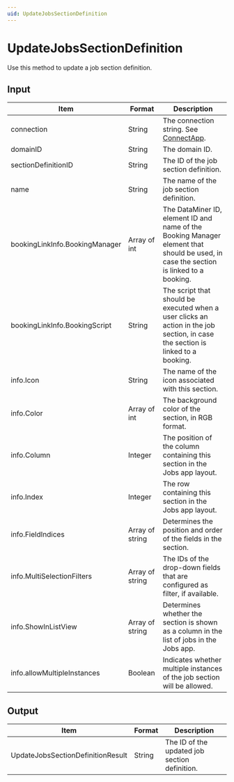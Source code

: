 ```yaml
---
uid: UpdateJobsSectionDefinition
---
```


# UpdateJobsSectionDefinition

Use this method to update a job section definition.

## Input

| Item | Format | Description |
|--|--|--|
| connection | String | The connection string. See [ConnectApp](xref:ConnectApp). |
| domainID | String | The domain ID. |
| sectionDefinitionID | String | The ID of the job section definition. |
| name | String | The name of the job section definition. |
| bookingLinkInfo.BookingManager | Array of int | The DataMiner ID, element ID and name of the Booking Manager element that should be used, in case the section is linked to a booking. |
| bookingLinkInfo.BookingScript | String | The script that should be executed when a user clicks an action in the job section, in case the section is linked to a booking. |
| info.Icon | String | The name of the icon associated with this section. |
| info.Color | Array of int | The background color of the section, in RGB format. |
| info.Column | Integer | The position of the column containing this section in the Jobs app layout. |
| info.Index | Integer | The row containing this section in the Jobs app layout. |
| info.FieldIndices | Array of string | Determines the position and order of the fields in the section. |
| info.MultiSelectionFilters | Array of string | The IDs of the drop-down fields that are configured as filter, if available. |
| info.ShowInListView | Array of string | Determines whether the section is shown as a column in the list of jobs in the Jobs app. |
| info.allowMultipleInstances | Boolean | Indicates whether multiple instances of the job section will be allowed. |

## Output

| Item                              | Format | Description                                   |
|-----------------------------------|--------|-----------------------------------------------|
| UpdateJobsSectionDefinitionResult | String | The ID of the updated job section definition. |
